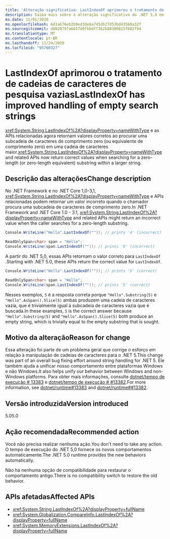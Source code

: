 ```yaml
---
title: 'Alteração significativa: LastIndexOf aprimorou o tratamento de cadeias de caracteres de pesquisa vazias'
description: Saiba mais sobre a alteração significativa do .NET 5,0 em bibliotecas principais do .NET em que o LastIndexOf e as APIs relacionadas agora retornam valores corretos ao pesquisar por uma subcadeia de comprimento zero.
ms.date: 11/01/2020
ms.openlocfilehash: 6d1a676eb2b9ed3de6a745db27d53bd43560a32f
ms.sourcegitcommit: d8020797a6657d0fbbdff362b80300815f682f94
ms.translationtype: MT
ms.contentlocale: pt-BR
ms.lasthandoff: 11/24/2020
ms.locfileid: "95760327"
---
```

# <a name="lastindexof-has-improved-handling-of-empty-search-strings"></a><span data-ttu-id="a6d02-103">LastIndexOf aprimorou o tratamento de cadeias de caracteres de pesquisa vazias</span><span class="sxs-lookup"><span data-stu-id="a6d02-103">LastIndexOf has improved handling of empty search strings</span></span>

<span data-ttu-id="a6d02-104"><xref:System.String.LastIndexOf%2A?displayProperty=nameWithType> e as APIs relacionadas agora retornam valores corretos ao procurar uma subcadeia de caracteres de comprimento zero (ou equivalente de comprimento zero) em uma cadeia de caracteres maior.</span><span class="sxs-lookup"><span data-stu-id="a6d02-104"><xref:System.String.LastIndexOf%2A?displayProperty=nameWithType> and related APIs now return correct values when searching for a zero-length (or zero-length equivalent) substring within a larger string.</span></span>

## <a name="change-description"></a><span data-ttu-id="a6d02-105">Descrição das alterações</span><span class="sxs-lookup"><span data-stu-id="a6d02-105">Change description</span></span>

<span data-ttu-id="a6d02-106">No .NET Framework e no .NET Core 1,0-3,1, <xref:System.String.LastIndexOf%2A?displayProperty=nameWithType> e APIs relacionadas podem retornar um valor incorreto quando o chamador procura uma subcadeia de caracteres de comprimento zero.</span><span class="sxs-lookup"><span data-stu-id="a6d02-106">In .NET Framework and .NET Core 1.0 - 3.1, <xref:System.String.LastIndexOf%2A?displayProperty=nameWithType> and related APIs might return an incorrect value when the caller searches for a zero-length substring.</span></span>

```csharp
Console.WriteLine("Hello".LastIndexOf("")); // prints '4' (incorrect)

ReadOnlySpan<char> span = "Hello";
Console.WriteLine(span.LastIndexOf("")); // prints '0' (incorrect)
```

<span data-ttu-id="a6d02-107">A partir do .NET 5,0, essas APIs retornam o valor correto para `LastIndexOf` .</span><span class="sxs-lookup"><span data-stu-id="a6d02-107">Starting with .NET 5.0, these APIs return the correct value for `LastIndexOf`.</span></span>

```csharp
Console.WriteLine("Hello".LastIndexOf("")); // prints '5' (correct)

ReadOnlySpan<char> span = "Hello";
Console.WriteLine(span.LastIndexOf("")); // prints '5' (correct)
```

<span data-ttu-id="a6d02-108">Nesses exemplos, `5` é a resposta correta porque `"Hello".Substring(5)` e `"Hello".AsSpan().Slice(5)` ambas produzem uma cadeia de caracteres vazia, que é trivialmente igual à subcadeia de caracteres vazia que é buscada.</span><span class="sxs-lookup"><span data-stu-id="a6d02-108">In these examples, `5` is the correct answer because `"Hello".Substring(5)` and `"Hello".AsSpan().Slice(5)` both produce an empty string, which is trivially equal to the empty substring that is sought.</span></span>

## <a name="reason-for-change"></a><span data-ttu-id="a6d02-109">Motivo da alteração</span><span class="sxs-lookup"><span data-stu-id="a6d02-109">Reason for change</span></span>

<span data-ttu-id="a6d02-110">Essa alteração foi parte de um problema geral que corrige o esforço em relação à manipulação de cadeias de caracteres para o .NET 5.</span><span class="sxs-lookup"><span data-stu-id="a6d02-110">This change was part of an overall bug fixing effort around string handling for .NET 5.</span></span> <span data-ttu-id="a6d02-111">Ele também ajuda a unificar nosso comportamento entre plataformas Windows e não Windows.</span><span class="sxs-lookup"><span data-stu-id="a6d02-111">It also helps unify our behavior between Windows and non-Windows platforms.</span></span> <span data-ttu-id="a6d02-112">Para obter mais informações, consulte [dotnet/tempo de execução # 13383](https://github.com/dotnet/runtime/issues/13383) e [dotnet/tempo de execução # #13382](https://github.com/dotnet/runtime/issues/13382).</span><span class="sxs-lookup"><span data-stu-id="a6d02-112">For more information, see [dotnet/runtime#13383](https://github.com/dotnet/runtime/issues/13383) and [dotnet/runtime##13382](https://github.com/dotnet/runtime/issues/13382).</span></span>

## <a name="version-introduced"></a><span data-ttu-id="a6d02-113">Versão introduzida</span><span class="sxs-lookup"><span data-stu-id="a6d02-113">Version introduced</span></span>

<span data-ttu-id="a6d02-114">5.0</span><span class="sxs-lookup"><span data-stu-id="a6d02-114">5.0</span></span>

## <a name="recommended-action"></a><span data-ttu-id="a6d02-115">Ação recomendada</span><span class="sxs-lookup"><span data-stu-id="a6d02-115">Recommended action</span></span>

<span data-ttu-id="a6d02-116">Você não precisa realizar nenhuma ação.</span><span class="sxs-lookup"><span data-stu-id="a6d02-116">You don't need to take any action.</span></span> <span data-ttu-id="a6d02-117">O tempo de execução do .NET 5,0 fornece os novos comportamentos automaticamente.</span><span class="sxs-lookup"><span data-stu-id="a6d02-117">The .NET 5.0 runtime provides the new behaviors automatically.</span></span>

<span data-ttu-id="a6d02-118">Não há nenhuma opção de compatibilidade para restaurar o comportamento antigo.</span><span class="sxs-lookup"><span data-stu-id="a6d02-118">There is no compatibility switch to restore the old behavior.</span></span>

## <a name="affected-apis"></a><span data-ttu-id="a6d02-119">APIs afetadas</span><span class="sxs-lookup"><span data-stu-id="a6d02-119">Affected APIs</span></span>

- <xref:System.String.LastIndexOf%2A?displayProperty=fullName>
- <xref:System.Globalization.CompareInfo.LastIndexOf%2A?displayProperty=fullName>
- <xref:System.MemoryExtensions.LastIndexOf%2A?displayProperty=fullName>

<!--

### Category

Core .NET libraries

### Affected APIs

- `Overload:System.String.LastIndexOf`
- `Overload:System.Globalization.CompareInfo.LastIndexOf`
- `Overload:System.MemoryExtensions.LastIndexOf`

-->
